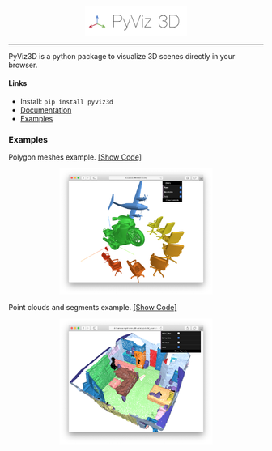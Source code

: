 <p align="center"><img width="40%" src="docs/img/pyviz3d-logo.png" /></p>

----
PyViz3D is a python package to visualize 3D scenes directly in your browser.

#### Links

- Install: ```pip install pyviz3d```
- [Documentation](https://francisengelmann.github.io/PyViz3D/)
- [Examples](https://github.com/francisengelmann/PyViz3D/tree/master/examples)

### Examples
Polygon meshes example. [[Show Code]](https://github.com/francisengelmann/PyViz3D/blob/master/examples/example_meshes.py)
[<p align="center"><img width="60%" src="docs/img/example_meshes.png" /></p>](https://francisengelmann.github.io/pyviz3d_examples/meshes/index.html)

Point clouds and segments example. [[Show Code]](https://github.com/francisengelmann/PyViz3D/blob/master/examples/example_normals.py)
[<p align="center"><img width="60%" src="docs/img/example.png" /></p>](https://francisengelmann.github.io/pyviz3d_examples/normals/index.html)
